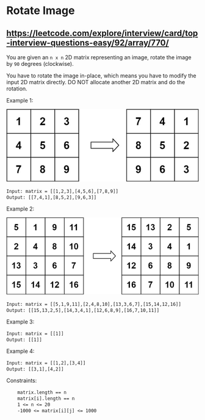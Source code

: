 #  Rotate Image
## https://leetcode.com/explore/interview/card/top-interview-questions-easy/92/array/770/

You are given an `n x n` 2D matrix representing an image, rotate the image by `90` degrees (clockwise).

You have to rotate the image in-place, which means you have to modify the input 2D matrix directly. DO NOT allocate another 2D matrix and do the rotation.

 

Example 1:

![example 1](https://github.com/la-strole/leetcode/blob/master/Rotate%20Image/images/mat1.jpg)

	Input: matrix = [[1,2,3],[4,5,6],[7,8,9]]
	Output: [[7,4,1],[8,5,2],[9,6,3]]

Example 2:

![example 2](https://github.com/la-strole/leetcode/blob/master/Rotate%20Image/images/mat2.jpg)

	Input: matrix = [[5,1,9,11],[2,4,8,10],[13,3,6,7],[15,14,12,16]]
	Output: [[15,13,2,5],[14,3,4,1],[12,6,8,9],[16,7,10,11]]

Example 3:

	Input: matrix = [[1]]
	Output: [[1]]

Example 4:

	Input: matrix = [[1,2],[3,4]]
	Output: [[3,1],[4,2]]

 

Constraints:

	    matrix.length == n
	    matrix[i].length == n
	    1 <= n <= 20
	    -1000 <= matrix[i][j] <= 1000


